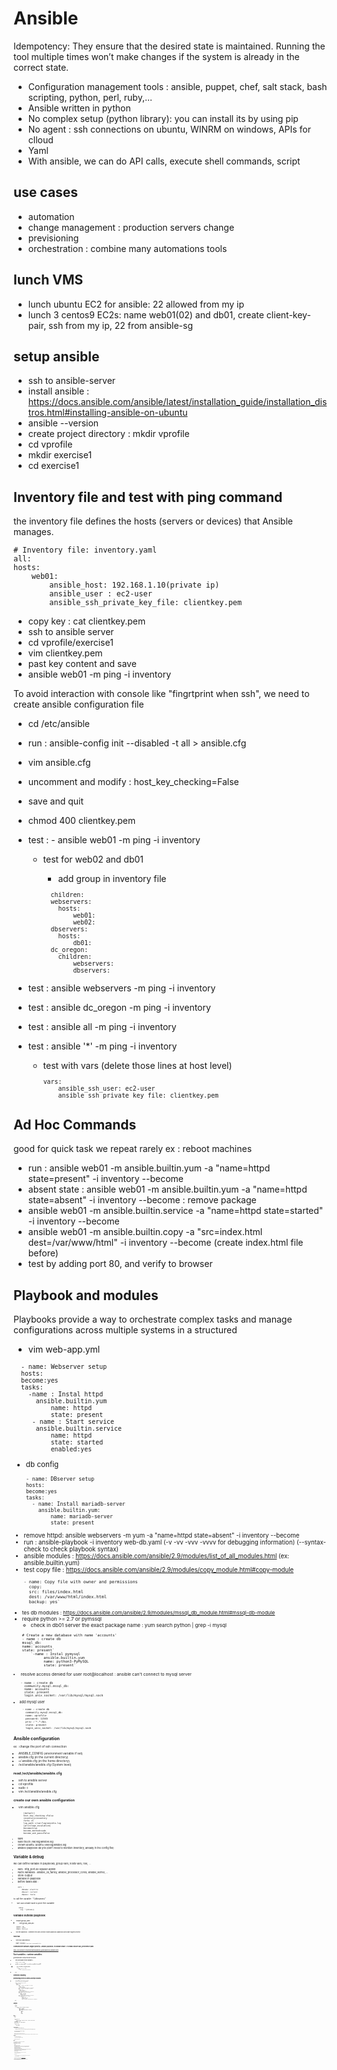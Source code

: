 # Ansible
Idempotency: They ensure that the desired state is maintained. 
Running the tool multiple times won’t make changes if the system is already in the correct state.
- Configuration management tools : ansible, puppet, chef, salt stack, bash scripting, python, perl, ruby,...
- Ansible written in python
- No complex setup (python library): you can install its by using pip
- No agent : ssh connections on ubuntu, WINRM on windows, APIs for clloud
- Yaml
- With ansible, we can do API calls, execute shell commands, script
## use cases
- automation
- change management : production servers change
- previsioning
- orchestration : combine many automations tools

## lunch VMS
- lunch ubuntu EC2 for ansible: 22 allowed from my ip
- lunch 3 centos9 EC2s: name web01(02) and db01, create client-key-pair, ssh from my ip, 22 from ansible-sg

## setup ansible 
- ssh to ansible-server
- install ansible : https://docs.ansible.com/ansible/latest/installation_guide/installation_distros.html#installing-ansible-on-ubuntu
- ansible --version
- create project directory : mkdir vprofile
- cd vprofile
- mkdir exercise1
- cd exercise1
## Inventory file and test with ping command
the inventory file defines the hosts (servers or devices) that Ansible manages.
<sub>

    # Inventory file: inventory.yaml
    all:
    hosts:
        web01:
            ansible_host: 192.168.1.10(private ip)
            ansible_user : ec2-user
            ansible_ssh_private_key_file: clientkey.pem

- copy key : cat clientkey.pem
- ssh to ansible server
- cd vprofile/exercise1
- vim clientkey.pem
- past key content and save
- ansible web01 -m ping -i inventory

To avoid interaction with console like "fingrtprint when ssh", we need to create ansible configuration file
- cd /etc/ansible
- run : ansible-config init --disabled -t all > ansible.cfg
- vim ansible.cfg
- uncomment and modify : host_key_checking=False
- save and quit
- chmod 400 clientkey.pem
- test : - ansible web01 -m ping -i inventory

  - test for web02 and db01

    - add group in inventory file
  <sub>
  
            children:
            webservers:
              hosts:
                  web01:
                  web02:
            dbservers:
              hosts:
                  db01:
            dc_oregon:
              children:
                  webservers:
                  dbservers:
  
- test : ansible webservers -m ping -i inventory
- test : ansible dc_oregon -m ping -i inventory
- test : ansible all -m ping -i inventory
- test : ansible '*' -m ping -i inventory

  - test with vars (delete those lines at host level)
  <sub>

          vars:
              ansible_ssh_user: ec2-user
              ansible_ssh_private_key_file: clientkey.pem

## Ad Hoc Commands
good for quick task we repeat rarely ex : reboot machines
- run : ansible web01 -m ansible.builtin.yum -a "name=httpd state=present" -i inventory --become
- absent state : ansible web01 -m ansible.builtin.yum -a "name=httpd state=absent" -i inventory --become : remove package
- ansible web01 -m ansible.builtin.service -a "name=httpd state=started" -i inventory --become 
- ansible web01 -m ansible.builtin.copy -a "src=index.html dest=/var/www/html" -i inventory --become (create index.html file before)
- test by adding port 80, and verify to browser

## Playbook and modules
Playbooks provide a way to orchestrate complex tasks and manage configurations across multiple systems in a structured
- vim web-app.yml
<sub>

      - name: Webserver setup
      hosts:
      become:yes
      tasks:
        -name : Instal httpd
          ansible.builtin.yum
              name: httpd
              state: present
         - name : Start service
          ansible.builtin.service
              name: httpd
              state: started
              enabled:yes
- db config
<sub>

        - name: DBserver setup
        hosts:
        become:yes
        tasks:
          - name: Install mariadb-server
            ansible.builtin.yum:
                name: mariadb-server
                state: present

- remove httpd: ansible webservers -m yum -a "name=httpd state=absent" -i inventory --become
- run : ansible-playbook -i inventory web-db.yaml (-v -vv -vvv -vvvv  for debugging information) (--syntax-check to check playbook syntax)
- ansible modules : https://docs.ansible.com/ansible/2.9/modules/list_of_all_modules.html (ex: ansible.builtin.yum)
- test copy file : https://docs.ansible.com/ansible/2.9/modules/copy_module.html#copy-module
<sub>

        - name: Copy file with owner and permissions
          copy:
          src: files/index.html
          dest: /var/www/html/index.html
          backup: yes`
- tes db modules : https://docs.ansible.com/ansible/2.9/modules/mssql_db_module.html#mssql-db-module
- require python >= 2.7 or pymssql
  - check in db01 server the exact package name : yum search python | grep -i mysql
<sub>
  
        # Create a new database with name 'accounts'
        - name : create db
        mssql_db:
        name: accounts
        state: present`      
            `-name : Instal pymysql
                  ansible.builtin.yum
                  name: python3-PyMySQL
                  state: present`
- resolve access denied for user root@localhost : ansible can't connect to mysql server
<sub>

        - name : create db
          community.mysql.mssql_db:
          name: accounts
          state: present
          login_unix_socket: /var/lib/mysql/mysql.sock

- add mysql user
<sub> 

          - name : create db
            community.mysql.mssql_db:
            name: vprofile
            password: 12345
            priv :'*.*:ALL
            state: present
            login_unix_socket: /var/lib/mysql/mysql.sock

## Ansible configuration
ex : change the port of ssh connection
- ANSIBLE_CONFIG (environment variable if set)
- ansible.cfg (in the current directory)
- ~/.ansible.cfg (in the home directory)
- /ect/ansible/ansible.cfg (System level)
### read /ect/ansible/ansible.cfg
- ssh to ansible server
- cd vprofile
- sudo -i 
- vim /ect/ansible/ansible.cfg

### create our own ansible configuration
- vim ansible.cfg
<sub>

            [default]
            host_key_checking =False
            inventory=inventory
            forks =5
            log_path =/var/log/ansible.log
            [privilege_escalation]
            become=true
            become_method=sudo
            become_ask_pass=False
- save
- sudo touch /var/log/ansible.log
- chown ubuntu. ubuntu /var/log/ansible.log
- ansible-playbook db.yml (don't need to mention inventory, already in the config file)

## Variable & debug
we can define variable in playbooks, group vars, hosts vars, role, ...
- vars :
    http_port:80
    sqluser:admin
- Facts variables : ansible_os_family, ansible_processor_cores, ansible_kernel, ...
- Store Output 
- variable in playbook
- before tasks add :
<sub>

        vars : 
            dbname: electric
            dbuser: current
            dbpass: tesla

to call the variable : "{{dbname}}"
- we can create task to print the variable
<sub>

          debug:
            msg: "{{dbname}}

## variable outside playbook
- mkdir group_vars
  - vim group_vars/all
<sub>
  
        dbname: sky
        dbuser: pilot
        dbpass: aircraft
- run the playbook : comment the vars section inside playbook (playbook vars have higher priority)

### host var
- vim host_vars/web02
<sub>

        USRNM: web02user
        COMM : variables from host_vars/web02 file

### command line varibales (higher priority) : ansible-playbook -e USRNM=cliuser -e COMM=cliuser vars_precedence.yaml
  https://docs.ansible.com/ansible/latest/playbook_guide/playbooks_variables.html
## Fact variables : runtime variables
generated when setup module executed
- we can disable these variables :
<sub>

        gather_fasts: FALSE
- ansible -m setup web01 : to see fact variables for web01
  - print variable using playbook
  <sub>
      
          tasks
            - name: print os name
              debug:
                  var: ansible_distribution
- run

## Decision-making
### provisioning chrony on centos and ntp on ubuntu
- create file provisioning.yaml
<sub>

      - name: Provisioning servers
          hosts : all
          become: yes
          tasks:
              - name : install ntp agent on centos
                yum :
                  name: chrony
                  state: present
                when: ansible_distribution =="Centos"
              - name : install ntp agent on ubuntu
                apt :
                  name: ntp
                  state: present
                  update_cache: yes
                when: ansible_distribution =="Ubuntu"
              - name: start service on centos
                service:
                    name: chroneyd
                    state: started
                    enabled: yes
                when: ansible_distribution =="Centos"
              - name: start service on ubunt
                     service:
                        name: ntp
                        state: started
                        enabled: yes
                        when: ansible_distribution =="Ubuntu"

- run
## Loops
- loops
<sub>

        tasks:
            - name : install ntp agent on centos
                yum :
                    name: "{{item}}"
                    state: present
                    when: ansible_distribution =="Centos"
                    loop:
                        - chrony
                        - wget
                        - git
                        - zip
                        - unzip

## Files
- file
<sub>

      - name: Banner file
          copy:
              content: '# This is manged by ansible. no manual changes please'
              dest: /etc/motd
- create folder
- add in playbook : vars : mydir: /opt/dir22 
<sub>

      - name: Create Folder
          copy:
              path: "{{mydir}}"
              state: directory

### Template module 
- create ntpconf_centos file in ansible server
  - copy from centos server /etc/chrony.conf content into ntpconf_centos file in ansible server
  <sub>

        - name: deploy ntp agent conf on centos
          ansible.builtin.template:
              src: templates/ntpconf_centos.j2
              dest: /etc/chrony.conf
              backup: yes 
          when: ansible_distribution =="Centos"
        - name: ReStart service
            service:
              name: chroneyd
              state: restarted
              enabled: yes
            when: ansible_distribution =="Centos"
- cons : service restart even there is no change
- same for ubuntu machine
<sub>
  
        dest : /etc/ntp.conf
- add tasks to restart ntp on ubuntu and chronyd on centos
- with template variable will be replaced by their values, template module is intelligent, no variable replacement with copy module

## Handler
- we do not want to restart the service
  - only restart when configuration file  change
  <sub>
  
        tasks:
            - name: deploy ntp agent conf on centos
              ansible.builtin.template:
                  src: templates/ntpconf_centos.j2
                  dest: /etc/chrony.conf
                  backup: yes 
                  when: ansible_distribution =="Centos"
                  notify: 
                    - ReStart service on centos
            - name: ReStart service
                service:
                  name: chroneyd
                  state: restarted
                  enabled: yes
                when: ansible_distribution =="Centos"
        handlers:
            - name: ReStart service on centos
                service:
                  name: chroneyd
                  state: restarted
                  enabled: yes
                when: ansible_distribution =="Centos"
  
- add handler for ubuntu conf too 
## Roles :
reusable in different project or different env, and structured
## create folders structures
- mkdir roles
- cd roles
- ansible-galaxy init post-install
- copy groupvars_all content form exercise15 into roles/post-install/vars/main.yaml
- copy other variables (playbook, ...) too inside roles/post-install/vars/main.yaml
- remove groupvars_all and host_vars
- cp files/*  roles/post-install/files/
- cp templates/*  roles/post-install/templates
- copy handlers from playbook to roles/post-install/handlers/main.yaml (delete extra spaces)
- copy tasks from playbook to roles/post-install/tasks/main.yaml
- delete handlers and task inside playbook
- rm -fr files templates
<sub>

      - name: Provisioning servers
        hosts : all
        become: yes
        roles:
          - post-install
     
- don't need to give template path in tasks, or files path, just the name of the file 
  - vim roles/post-install/tasks/main.yaml
  <sub>

        - name: deploy ntp agent conf on centos
          ansible.builtin.template:
            src: ntpconf_centos.j2
            dest: /etc/chrony.conf
            ...

- test the playbook 
  - we can also copy the variables inside roles/post-install/defaults/main.yaml ( but it has lower priority)
    - we can overwrite variable
    <sub>

          - name: Provisioning servers
            hosts : all
            become: yes
            roles:
              - role : post-install
                  vars :
                    ntp0: 0.europe.pool.ntp.org
                    ntp1: 1.europe.pool.ntp.org
                    ntp2: 2.europe.pool.ntp.org
                    ntp3: 3.europe.pool.ntp.org
  
- we can download roles created by others here : https://galaxy.ansible.com
- download java role setup : ansible-galaxy install geerlingguy.java
<sub>
  
      roles:
        - role: geerlingguy.java
        - role: post-install

- it is better to create role by yourself, with downloaded role sometimes it's can be hard to do Custom Features
- you can also learn from downloaded roles to create your own
- ansible is easy to write (use documentation)
